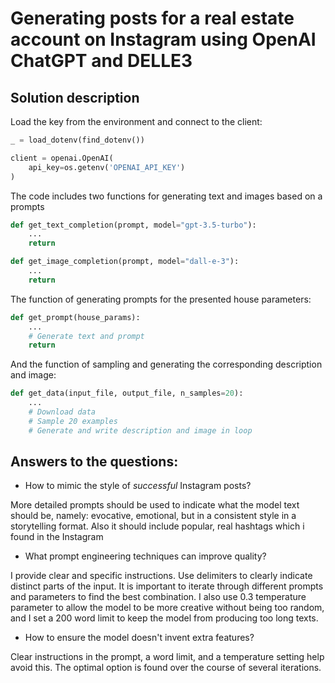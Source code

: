 # Generating posts for a real estate account on Instagram using OpenAI ChatGPT and DELLE3

## Solution description
Load the key from the environment and connect to the client:

```Python
_ = load_dotenv(find_dotenv())

client = openai.OpenAI(
    api_key=os.getenv('OPENAI_API_KEY')
)
```

The code includes two functions for generating text and images based on a prompts

```Python
def get_text_completion(prompt, model="gpt-3.5-turbo"):
    ...
    return

def get_image_completion(prompt, model="dall-e-3"):
    ... 
    return
```

The function of generating prompts for the presented house parameters:

```Python
def get_prompt(house_params):
    ...
    # Generate text and prompt
    return
```

And the function of sampling and generating the corresponding description and image:
```Python
def get_data(input_file, output_file, n_samples=20):
    ...
    # Download data
    # Sample 20 examples
    # Generate and write description and image in loop
```

## Answers to the questions:

- How to mimic the style of *successful* Instagram posts?

More detailed prompts should be used to indicate what the model text should be, namely: evocative, emotional, but in a consistent style in a storytelling format. Also it should include popular, real hashtags which i found in the Instagram


- What prompt engineering techniques can improve quality?

I provide clear and specific instructions. Use delimiters to clearly indicate distinct parts of the input.  It is important to iterate through different prompts and parameters to find the best combination. I also use 0.3 temperature parameter to allow the model to be more creative without being too random, and I set a 200 word limit to keep the model from producing too long texts.

- How to ensure the model doesn't invent extra features?

Clear instructions in the prompt, a word limit, and a temperature setting help avoid this. The optimal option is found over the course of several iterations.

